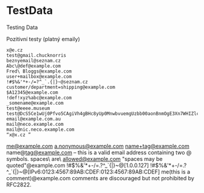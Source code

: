 # TestData
Testing Data


Pozitivní testy (platný emaily)
```
x@e.cz
test@gmail.chucknorris
beznyemail@seznam.cz
Abc\@def@example.com
Fred\ Bloggs@example.com
user+mailbox@example.com
!#$%&'*+-/=?^_`.{|}~@seznam.cz
customer/department=shipping@example.com
$A12345@example.com
!def!xyz%abc@example.com
_somename@example.com
test@eeee.museum
test@DcS5Ce1wUj0Pfvo5CAgiVh4gBHc8yUp0MnwbvuemgUzbb00aonBnmOgE3Xn7WHIZlcoutniv2O5A7w1fzuJDcJ6gZQL8012OCqdislZj1v0uIzKUtrgP95aRpPuU9IVEF6nlBY0QssQetFxF4mbocgiKcEutWdGYWnB6YzgUQ69Bw89Yo4EjbSeROWS8GHwFqfZLxgWk5uJiQnIIG1cBfsSxPIccF3govaXeGXZ3NA7bkeQu1mrOkqQo.museum
email@example.com.au
mail@neco.example.com
mail@nic.neco.example.com
“x@x.cz ”
```

me@example.com
a.nonymous@example.com
name+tag@example.com
name\@tag@example.com – this is a valid email address containing two @ symbols.
spaces\ are\ allowed@example.com
"spaces may be quoted"@example.com
!#$%&'*+-/=.?^_`{|}~@[1.0.0.127]
!#$%&'*+-/=.?^_`{|}~@[IPv6:0123:4567:89AB:CDEF:0123:4567:89AB:CDEF]
me(this is a comment)@example.com
comments are discouraged but not prohibited by RFC2822.

